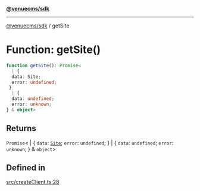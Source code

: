 [**@venuecms/sdk**](../Index.md)

***

[@venuecms/sdk](../Index.md) / getSite

# Function: getSite()

```ts
function getSite(): Promise<
  | {
  data: Site;
  error: undefined;
 }
  | {
  data: undefined;
  error: unknown;
} & object>
```

## Returns

`Promise`\<
  \| \{
  `data`: [`Site`](../type-aliases/Site.md);
  `error`: `undefined`;
 \}
  \| \{
  `data`: `undefined`;
  `error`: `unknown`;
 \} & `object`\>

## Defined in

[src/createClient.ts:28](https://github.com/venuecms/sdk/blob/9ae98ad19cd49271fbec864143c1fdaa80d0b742/src/createClient.ts#L28)
